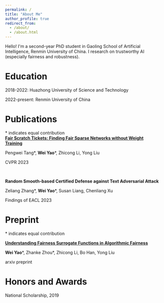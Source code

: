 ```yaml
---
permalink: /
title: "About Me"
author_profile: true
redirect_from: 
  - /about/
  - /about.html
---
```


Hello! I'm a second-year PhD student in Gaoling School of Artificial Intelligence, Renmin University of China. I research on trustworthy AI (especially fairness and robustness). 

Education
======
2018-2022: Huazhong University of Science and Technology

2022-present: Renmin University of China

Publications
======

\* indicates equal contribution
<br/>
[**Fair Scratch Tickets: Finding Fair Sparse Networks without Weight Training**](https://openaccess.thecvf.com/content/CVPR2023/papers/Tang_Fair_Scratch_Tickets_Finding_Fair_Sparse_Networks_Without_Weight_Training_CVPR_2023_paper.pdf)

Pengwei Tang\*, **Wei Yao**\*, Zhicong Li, Yong Liu

CVPR 2023  

<br/>

**Random Smooth-based Certified Defense against Text Adversarial Attack**

Zeliang Zhang\*, **Wei Yao**\*, Susan Liang, Chenliang Xu

Findings of EACL 2023  

Preprint
======
\* indicates equal contribution

[**Understanding Fairness Surrogate Functions in Algorithmic Fairness**](https://arxiv.org/pdf/2310.11211.pdf)

**Wei Yao**\*, Zhanke Zhou\*, Zhicong Li, Bo Han, Yong Liu

arxiv preprint  

Honors and Awards
======

National Scholarship, 2019












